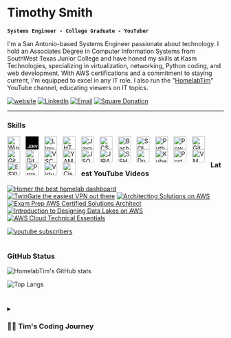 # Timothy Smith

**`Systems Engineer - College Graduate - YouTuber`**

I'm a San Antonio-based Systems Engineer passionate about technology. I hold an Associates Degree in Computer Information Systems from SouthWest Texas Junior College and have honed my skills at Kasm Technologies, specializing in virtualization, networking, Python coding, and web development. With AWS certifications and a commitment to staying current, I'm equipped to excel in any IT role. I also run the "[HomelabTim](https://youtube.com/@HomelabTim)" YouTube channel, educating viewers on IT topics.

   <p align="left">
      <a href="https://homelabtim.com">
         <img alt="website" title="View My Website" src="https://custom-icon-badges.demolab.com/badge/-WEBSITE-E61B23?style=for-the-badge&logo=globe&logoColor=white"/></a> 
      <a href="https://www.linkedin.com/in/HomelabTim/">
         <img alt="LinkedIn" title="View My LinkedIn Profile" src="https://custom-icon-badges.demolab.com/badge/-LINKEDIN-darkblue?style=for-the-badge&logo=linkedin&logoColor=white"/></a>
      <a href="smithtimothy233@protonmail.com">
         <img alt="Email" title="Email Me" src="https://custom-icon-badges.demolab.com/badge/-EMAIL-purple?style=for-the-badge&logo=mail&logoColor=white"/></a>
      <a href="https://square.link/u/Ua4WBEb1">
         <img alt="Square Donation" title="Donate To Me" src="https://custom-icon-badges.demolab.com/badge/-DONATE-brightgreen?style=for-the-badge&logo=dollar-sign&logoSource=feather&logoColor=white"/></a>
   </p>

---

### Skills

<img align="left" alt="Windows" width="30px" style="padding-right:10px;" src="https://cdn.jsdelivr.net/gh/devicons/devicon/icons/windows8/windows8-original.svg"/>
<img align="left" alt="Mac" width="30px" style="padding-right:10px;" src="data:image/svg+xml,%3Csvg role='img' viewBox='0 0 24 24' xmlns='http://www.w3.org/2000/svg'%3E%3Ctitle%3E.ENV%3C/title%3E%3Cpath d='M24 0v24H0V0h24ZM10.933 15.89H6.84v5.52h4.198v-.93H7.955v-1.503h2.77v-.93h-2.77v-1.224h2.978v-.934Zm2.146 0h-1.084v5.52h1.035v-3.6l2.226 3.6h1.118v-5.52h-1.036v3.686l-2.259-3.687Zm5.117 0h-1.208l1.973 5.52h1.19l1.976-5.52h-1.182l-1.352 4.085-1.397-4.086ZM5.4 19.68H3.72v1.68H5.4v-1.68Z'%3E%3C/path%3E%3C/svg%3E"/>
<img align="left" alt="Linux" width="30px" style="padding-right:10px;" src="https://cdn.jsdelivr.net/gh/devicons/devicon/icons/linux/linux-original.svg"/>
<img align="left" alt="HTML5" width="30px" style="padding-right:10px;" src="https://cdn.jsdelivr.net/gh/devicons/devicon/icons/html5/html5-original-wordmark.svg"/>
<img align="left" alt="JavaScript" width="30px" style="padding-right:10px;" src="https://cdn.jsdelivr.net/gh/devicons/devicon/icons/javascript/javascript-original.svg"/>
<img align="left" alt="CSS" width="30px" style="padding-right:10px;" src="https://cdn.jsdelivr.net/gh/devicons/devicon/icons/css3/css3-original-wordmark.svg"/>
<img align="left" alt="Bash" width="30px" style="padding-right:10px;" src=/>
<img align="left" alt="SQL" width="30px" style="padding-right:10px;" src=/>
<img align="left" alt="Python" width="30px" style="padding-right:10px;" src=/>
<img align="left" alt="PowerShell" width="30px" style="padding-right:10px;" src=/>
<img align="left" alt="Git" width="30px" style="padding-right:10px;" src=/>
<img align="left" alt="GitLab" width="30px" style="padding-right:10px;" src=/>
<img align="left" alt="GitHub" width="30px" style="padding-right:10px;" src=/>
<img align="left" alt="VSCode" width="30px" style="padding-right:10px;" src=/>
<img align="left" alt="YAML" width="30px" style="padding-right:10px;" src=/>
<img align="left" alt="JSON" width="30px" style="padding-right:10px;" src=/>
<img align="left" alt="JIRA" width="30px" style="padding-right:10px;" src=/>
<img align="left" alt="SSH" width="30px" style="padding-right:10px;" src=/>
<img align="left" alt="Docker" width="30px" style="padding-right:10px;" src=/>
<img align="left" alt="Kubernetes" width="30px" style="padding-right:10px;" src=/>
<img align="left" alt="Portainer" width="30px" style="padding-right:10px;" src=/>
<img align="left" alt="VMWare" width="30px" style="padding-right:10px;" src=/>
<img align="left" alt="ESXI" width="30px" style="padding-right:10px;" src=/>
<img align="left" alt="Proxmox" width="30px" style="padding-right:10px;" src=/>
<img align="left" alt="Virtual Box" width="30px" style="padding-right:10px;" src=/>
<img align="left" alt="Cisco" width="30px" style="padding-right:10px;" src=/>
<br />

#

### Latest YouTube Videos

<!-- BEGIN YOUTUBE-CARDS -->
[![Homer the best homelab dashboard](https://ytcards.demolab.com/?id=KO9oMXkz0QA&title=Homer+the+best+homelab+dashboard&lang=en&timestamp=1693166572&background_color=%230d1117&title_color=%23ffffff&stats_color=%23dedede&max_title_lines=1&width=250&border_radius=5&duration=481 "Homer the best homelab dashboard")](https://www.youtube.com/watch?v=KO9oMXkz0QA)
[![TwinGate the easiest VPN out there](https://ytcards.demolab.com/?id=gt5SK9_AVws&title=TwinGate+the+easiest+VPN+out+there&lang=en&timestamp=1692755373&background_color=%230d1117&title_color=%23ffffff&stats_color=%23dedede&max_title_lines=1&width=250&border_radius=5&duration=241 "TwinGate the easiest VPN out there")](https://www.youtube.com/watch?v=gt5SK9_AVws)
[![Architecting Solutions on AWS](https://ytcards.demolab.com/?id=3F4fany-hrY&title=Architecting+Solutions+on+AWS&lang=en&timestamp=1692332895&background_color=%230d1117&title_color=%23ffffff&stats_color=%23dedede&max_title_lines=1&width=250&border_radius=5&duration=21476 "Architecting Solutions on AWS")](https://www.youtube.com/watch?v=3F4fany-hrY)
[![Exam Prep AWS Certified Solutions Architect](https://ytcards.demolab.com/?id=QCAAjqo9GLE&title=Exam+Prep+AWS+Certified+Solutions+Architect&lang=en&timestamp=1692328947&background_color=%230d1117&title_color=%23ffffff&stats_color=%23dedede&max_title_lines=1&width=250&border_radius=5&duration=15308 "Exam Prep AWS Certified Solutions Architect")](https://www.youtube.com/watch?v=QCAAjqo9GLE)
[![Introduction to Designing Data Lakes on AWS](https://ytcards.demolab.com/?id=rBNURMGg81Q&title=Introduction+to+Designing+Data+Lakes+on+AWS&lang=en&timestamp=1692327022&background_color=%230d1117&title_color=%23ffffff&stats_color=%23dedede&max_title_lines=1&width=250&border_radius=5&duration=14068 "Introduction to Designing Data Lakes on AWS")](https://www.youtube.com/watch?v=rBNURMGg81Q)
[![AWS Cloud Technical Essentials](https://ytcards.demolab.com/?id=IldkI_R6plg&title=AWS+Cloud+Technical+Essentials&lang=en&timestamp=1692268925&background_color=%230d1117&title_color=%23ffffff&stats_color=%23dedede&max_title_lines=1&width=250&border_radius=5&duration=19796 "AWS Cloud Technical Essentials")](https://www.youtube.com/watch?v=IldkI_R6plg)
<!-- END YOUTUBE-CARDS -->

<a href="https://www.youtube.com/@HomelabTim?sub_confirmation=1">
         <img alt="youtube subscribers" title="Subscribe to my YouTube channel" src="https://custom-icon-badges.demolab.com/youtube/channel/subscribers/UC_bW-rmPQktTJYwqN6klbHQ?color=blue&label=SUBSCRIBE FOR MORE&logo=video&logoColor=white&style=for-the-badge&labelColor=E61B23"/></a> 

#

### GitHub Status

![HomelabTim's GitHub stats](https://github-readme-stats.vercel.app/api?username=HomelabTim&show_icons=true&theme=algolia)

![Top Langs](https://github-readme-stats.vercel.app/api/top-langs/?username=HomelabTim&layout=donut)
<!-- ![GitHub Streak](https://streak-stats.demolab.com?user=ForrestKnight&theme=gruvbox&border_radius=4.5) -->

#

<details>
 <summary><h3>👨‍💻 Tim's Coding Journey</h3></summary>
   I'm Timothy Smith, a Systems Engineer based in San Antonio, Texas, with a passion for all things technology. With a strong foundation in Computer Information Systems and a proven track record in Information Technology, I excel in team collaboration and project management, always striving for customer satisfaction. My academic journey led me to earn an Associates Degree in Computer Information Systems from SouthWest Texas Junior College, providing me with a solid understanding of computer systems and technology.
   
   
   In my professional career, I've had the privilege of working at Kasm Technologies, where I've honed my skills in virtualization, networking, Python coding, and web development. My proficiency extends to tools such as VS Code, Git, Docker, and a variety of operating systems, including Windows, macOS, and Linux. Holding AWS certifications and boasting data management expertise, I'm committed to staying up-to-date with industry best practices.
   
   I am not only a tech enthusiast but also a content creator, maintaining the "HomelabTim" YouTube channel to educate viewers on IT-related topics. My diverse skill set, education, and work experience position me perfectly to contribute to any organization's growth and success in any IT-related role. 

[website]: https://homelabtim.com
[youtube]: https://youtube.com/@HomelabTim

